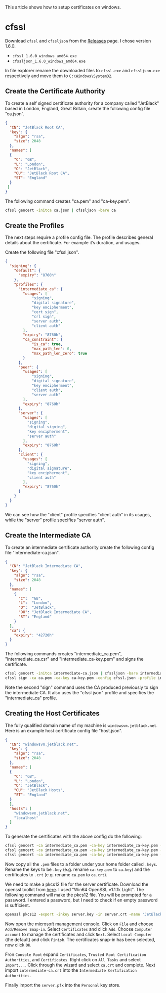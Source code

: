 This article shows how to setup certificates on windows.

# cfssl

Download `cfssl` and `cfssljson` from the
[Releases](https://github.com/cloudflare/cfssl/releases)
page. I chose version 1.6.0.

* `cfssl_1.6.0_windows_amd64.exe`
* `cfssljson_1.6.0_windows_amd64.exe`

In file explorer rename the downloaded files to `cfssl.exe` and
`cfssljson.exe` respectively and move them to `C:\Windows\System32`.

## Create the Certificate Authority

To create a self signed certificate authority for a company called "JetBlack" based in London, England, Great Britain, create the following config file “ca.json”.

```json
{
  "CN": "JetBlack Root CA",
  "key": {
    "algo": "rsa",
    "size": 2048
  },
  "names": [
  {
    "C": "GB",
    "L": "London",
    "O": "JetBlack",
    "OU": "JetBlack Root CA",
    "ST": "England"
  }
 ]
}
```

The following command creates "ca.pem" and "ca-key.pem".

```bash
cfssl gencert -initca ca.json | cfssljson -bare ca
```

## Create the Profiles

The next steps require a profile config file. The profile describes general details about the certificate. For example it’s duration, and usages.

Create the following file "cfssl.json".

```json
{
  "signing": {
    "default": {
      "expiry": "8760h"
    },
    "profiles": {
      "intermediate_ca": {
        "usages": [
            "signing",
            "digital signature",
            "key encipherment",
            "cert sign",
            "crl sign",
            "server auth",
            "client auth"
        ],
        "expiry": "8760h",
        "ca_constraint": {
            "is_ca": true,
            "max_path_len": 0, 
            "max_path_len_zero": true
        }
      },
      "peer": {
        "usages": [
            "signing",
            "digital signature",
            "key encipherment", 
            "client auth",
            "server auth"
        ],
        "expiry": "8760h"
      },
      "server": {
        "usages": [
          "signing",
          "digital signing",
          "key encipherment",
          "server auth"
        ],
        "expiry": "8760h"
      },
      "client": {
        "usages": [
          "signing",
          "digital signature",
          "key encipherment", 
          "client auth"
        ],
        "expiry": "8760h"
      }
    }
  }
}
```

We can see how the "client" profile specifies "client auth" in its usages, while the "server" profile specifies "server auth".

## Create the Intermediate CA

To create an intermediate certificate authority create the following config file "intermediate-ca.json".

```json
{
  "CN": "JetBlack Intermediate CA",
  "key": {
    "algo": "rsa",
    "size": 2048
  },
  "names": [
    {
      "C":  "GB",
      "L":  "London",
      "O":  "JetBlack",
      "OU": "JetBlack Intermediate CA",
      "ST": "England"
    }
  ],
  "ca": {
    "expiry": "42720h"
  }
}
```

The following commands creates "intermediate_ca.pem", "intermediate_ca.csr" and "intermediate_ca-key.pem" and signs the certificate.

```bash
cfssl gencert -initca intermediate-ca.json | cfssljson -bare intermediate_ca
cfssl sign -ca ca.pem -ca-key ca-key.pem -config cfssl.json -profile intermediate_ca intermediate_ca.csr | cfssljson -bare intermediate_ca
```

Note the second "sign" command uses the CA produced previously to sign the intermediate CA. It also uses the "cfssl.json" profile and specifies the "intermediate_ca" profile.

## Creating the Host Certificates

The fully qualified domain name of my machine is `windowsvm.jetblack.net`.
Here is an example host certificate config file "host.json".

```json
{
  "CN": "windowsvm.jetblack.net",
  "key": {
    "algo": "rsa",
    "size": 2048
  },
  "names": [
  {
    "C": "GB",
    "L": "London",
    "O": "JetBlack",
    "OU": "JetBlack Hosts",
    "ST": "England"
  }
  ],
  "hosts": [
    "windowsvm.jetblack.net",
    "localhost"
  ]
}
```

To generate the certificates with the above config do the following:

```bash
cfssl gencert -ca intermediate_ca.pem -ca-key intermediate_ca-key.pem -config cfssl.json -profile=peer host.json | cfssljson -bare peer
cfssl gencert -ca intermediate_ca.pem -ca-key intermediate_ca-key.pem -config cfssl.json -profile=server host.json | cfssljson -bare server
cfssl gencert -ca intermediate_ca.pem -ca-key intermediate_ca-key.pem -config cfssl.json -profile=client host.json | cfssljson -bare client
```

Now copy all the `.pem` files to a folder under your home folder called `.keys`.
Rename the keys to be `.key` (e.g. rename `ca-key.pem` to `ca.key`) and the certificates
to `.crt` (e.g. rename `ca.pem` to `ca.crt`).

We need to make a pkcs12 file for the server certificate. Download the openssl toolkit
from [here](https://slproweb.com/products/Win32OpenSSL.html).
I used "Win64 OpenSSL v1.1.1k Light". The following command will make the pkcs12 file.
You will be prompted for a password. I entered a password, but I need to check if en
empty password is sufficient.

```bash
openssl pkcs12 -export -inkey server.key -in server.crt -name 'JetBlack Server' -out server.pfx
```

Now open the microsoft management console. Click on `File` and choose `Add/Remove Snap-in`.
Select `Certificates` and click `Add`. Choose `Computer account` to manage the certificates
and click `Next`. Select `Local Computer` (the default) and click `Finish`. The certificates
snap-in has been selected, now click `OK`.

Fron `Console Root` expand `Certificates`, `Trusted Root Certification Authorities`,
and `Certificates`. Right click on `All Tasks` and select `Import...`. Click
through the wizard and select `ca.crt` and complete. Next import `intermediate-ca.crt`
into the `Intermediate Certification Authorities`.

Finally import the `server.pfx` into the `Personal` key store.

